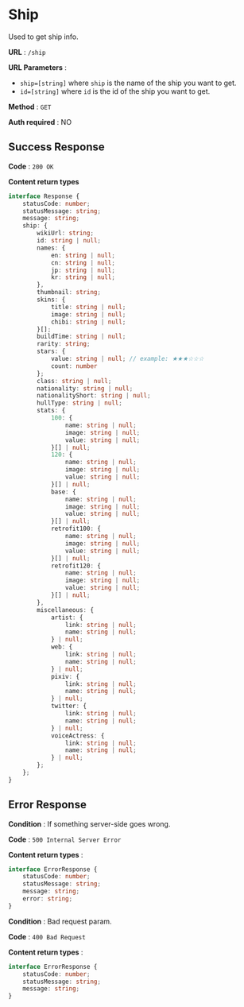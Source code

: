 # Ship

Used to get ship info.

**URL** : `/ship`

**URL Parameters** :
- `ship=[string]` where `ship` is the name of the ship you want to get.
- `id=[string]` where `id` is the id of the ship you want to get.

**Method** : `GET`

**Auth required** : NO

## Success Response

**Code** : `200 OK`

**Content return types**

```ts
interface Response {
    statusCode: number;
    statusMessage: string;
    message: string;
    ship: {
        wikiUrl: string;
        id: string | null;
        names: {
            en: string | null;
            cn: string | null;
            jp: string | null;
            kr: string | null;
        },
        thumbnail: string;
        skins: {
            title: string | null;
            image: string | null;
            chibi: string | null;
        }[];
        buildTime: string | null;
        rarity: string;
        stars: {
            value: string | null; // example: ★★★☆☆☆
            count: number
        };
        class: string | null;
        nationality: string | null;
        nationalityShort: string | null;
        hullType: string | null;
        stats: {
            100: {
                name: string | null;
                image: string | null;
                value: string | null;
            }[] | null;
            120: {
                name: string | null;
                image: string | null;
                value: string | null;
            }[] | null;
            base: {
                name: string | null;
                image: string | null;
                value: string | null;
            }[] | null;
            retrofit100: {
                name: string | null;
                image: string | null;
                value: string | null;
            }[] | null;
            retrofit120: {
                name: string | null;
                image: string | null;
                value: string | null;
            }[] | null;
        },
        miscellaneous: {
            artist: {
                link: string | null;
                name: string | null;
            } | null;
            web: {
                link: string | null;
                name: string | null;
            } | null;
            pixiv: {
                link: string | null;
                name: string | null;
            } | null;
            twitter: {
                link: string | null;
                name: string | null;
            } | null;
            voiceActress: {
                link: string | null;
                name: string | null;
            } | null;
        };
    };
}
```

## Error Response

**Condition** : If something server-side goes wrong.

**Code** : `500 Internal Server Error`

**Content return types** :

```ts
interface ErrorResponse {
    statusCode: number;
    statusMessage: string;
    message: string;
    error: string;
}
```

**Condition** : Bad request param.

**Code** : `400 Bad Request`

**Content return types** :

```ts
interface ErrorResponse {
    statusCode: number;
    statusMessage: string;
    message: string;
}
```